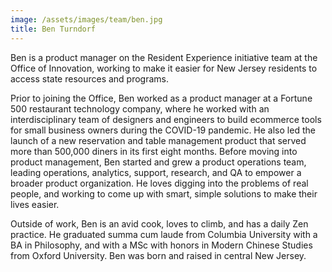 ```yaml
---
image: /assets/images/team/ben.jpg
title: Ben Turndorf
---
```


Ben is a product manager on the Resident Experience initiative team at the Office of Innovation, working to make it easier for New Jersey residents to access state resources and programs.

Prior to joining the Office, Ben worked as a product manager at a Fortune 500 restaurant technology company, where he worked with an interdisciplinary team of designers and engineers to build ecommerce tools for small business owners during the COVID-19 pandemic. He also led the launch of a new reservation and table management product that served more than 500,000 diners in its first eight months. Before moving into product management, Ben started and grew a product operations team, leading operations, analytics, support, research, and QA to empower a broader product organization. He loves digging into the problems of real people, and working to come up with smart, simple solutions to make their lives easier.

Outside of work, Ben is an avid cook, loves to climb, and has a daily Zen practice. He graduated summa cum laude from Columbia University with a BA in Philosophy, and with a MSc with honors in Modern Chinese Studies from Oxford University. Ben was born and raised in central New Jersey.
